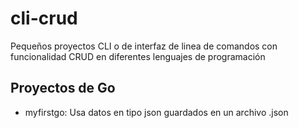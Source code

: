 # cli-crud
Pequeños proyectos CLI o de interfaz de linea de comandos con funcionalidad CRUD en diferentes lenguajes de programación

## Proyectos de Go

+ myfirstgo: Usa datos en tipo json guardados en un archivo .json
